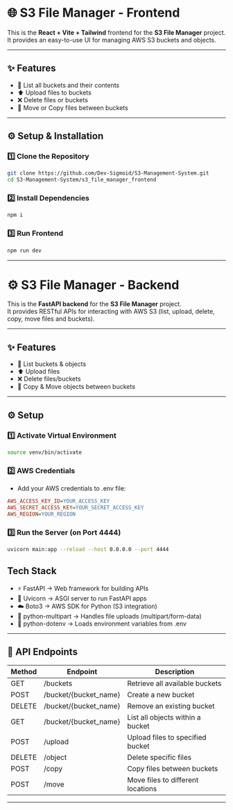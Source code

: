 # 🌐 S3 File Manager - Frontend

This is the **React + Vite + Tailwind** frontend for the **S3 File Manager** project.  
It provides an easy-to-use UI for managing AWS S3 buckets and objects.

---

## ✨ Features
- 📂 List all buckets and their contents  
- ⬆️ Upload files to buckets  
- ❌ Delete files or buckets  
- 🔄 Move or Copy files between buckets  

---

## ⚙️ Setup & Installation

### 1️⃣ Clone the Repository
```bash
git clone https://github.com/Dev-Sigmoid/S3-Management-System.git
cd S3-Management-System/s3_file_manager_frontend
```
### 2️⃣ Install Dependencies
```bash
npm i
```

### 3️⃣ Run Frontend
```bash
npm run dev
```

---

# ⚙️ S3 File Manager - Backend

This is the **FastAPI backend** for the **S3 File Manager** project.  
It provides RESTful APIs for interacting with AWS S3 (list, upload, delete, copy, move files and buckets).  

---

## ✨ Features
- 📂 List buckets & objects  
- ⬆️ Upload files  
- ❌ Delete files/buckets  
- 🔄 Copy & Move objects between buckets  

---

## ⚙️ Setup

### 1️⃣ Activate Virtual Environment
```bash
source venv/bin/activate
```

### 2️⃣ AWS Credentials
- Add your AWS credentials to .env file:
```ini
AWS_ACCESS_KEY_ID=YOUR_ACCESS_KEY
AWS_SECRET_ACCESS_KEY=YOUR_SECRET_ACCESS_KEY
AWS_REGION=YOUR_REGION
```

### 3️⃣ Run the Server (on Port 4444)
```bash
uvicorn main:app --reload --host 0.0.0.0 --port 4444
```

## Tech Stack
- ⚡ FastAPI → Web framework for building APIs
- 🚀 Uvicorn → ASGI server to run FastAPI apps
- ☁️ Boto3 → AWS SDK for Python (S3 integration)
- 📄 python-multipart → Handles file uploads (multipart/form-data)
- 🔐 python-dotenv → Loads environment variables from .env

---

## 📂 API Endpoints

| Method | Endpoint | Description |
|--------|----------|-------------|
| GET | /buckets | Retrieve all available buckets |
| POST | /bucket/{bucket_name} | Create a new bucket |
| DELETE | /bucket/{bucket_name} | Remove an existing bucket |
| GET | /bucket/{bucket_name} | List all objects within a bucket |
| POST | /upload | Upload files to specified bucket |
| DELETE | /object | Delete specific files |
| POST | /copy | Copy files between buckets |
| POST | /move | Move files to different locations |

---
